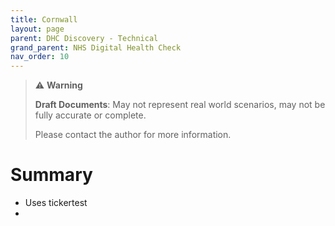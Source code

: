 ```yaml
---
title: Cornwall
layout: page
parent: DHC Discovery - Technical
grand_parent: NHS Digital Health Check
nav_order: 10
---
```


> ⚠️ **Warning**
>  
> **Draft Documents**: May not represent real world scenarios, may not be fully accurate or complete.
>
> Please contact the author for more information.

# Summary
- Uses tickertest
- 